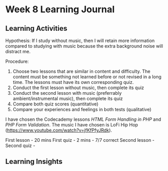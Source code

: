 # Week 8 Learning Journal

## Learning Activities

Hypothesis: If I study without music, then I will retain more information compared to studying with music because the extra background noise will distract me.

Procedure: 
1. Choose two lessons that are similar in content and difficulty. The content must be something not learned before or not revised in a long time. The lessons must have its own corresponding quiz.
2. Conduct the first lesson without music, then complete its quiz
3. Conduct the second lesson with music (preferrably ambient/instrumental music), then complete its quiz
4. Compare both quiz scores (quantitative)
5. Compare your experiences and feelings in both tests (qualitative)

I have chosen the Codecademy lessons *HTML Form Handling in PHP* and *PHP Form Validation*. The music I have chosen is LoFi Hip Hop (https://www.youtube.com/watch?v=jfKfPfyJRdk).

First lesson - 20 mins 
First quiz - 2 mins - 7/7 correct
Second lesson - 
Second quiz - 


## Learning Insights


